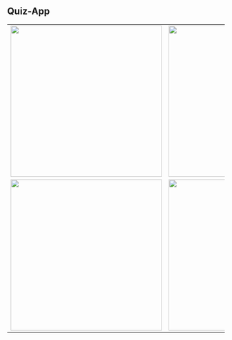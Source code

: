 <h2> Quiz-App </h2>

<table>
<tr>
    <td><img width="350px" height="350px" src="https://user-images.githubusercontent.com/54014998/83103605-a762c380-a0d4-11ea-861c-d2500d9990c4.png" /></td>
   <td><img width="350px" height="350px" src="https://user-images.githubusercontent.com/54014998/83103624-acc00e00-a0d4-11ea-87f5-7fd3e333bd41.png" /></td>
</tr>
  
 <tr>
    <td><img width="350px" height="350px" src="https://user-images.githubusercontent.com/54014998/83103627-ad58a480-a0d4-11ea-980c-a17f929caa4f.png" /></td>
    <td><img width="350px" height="350px" src="https://user-images.githubusercontent.com/54014998/83103629-adf13b00-a0d4-11ea-97c3-f900a2e1feb9.png" /></td>
</tr>
  
</table>
